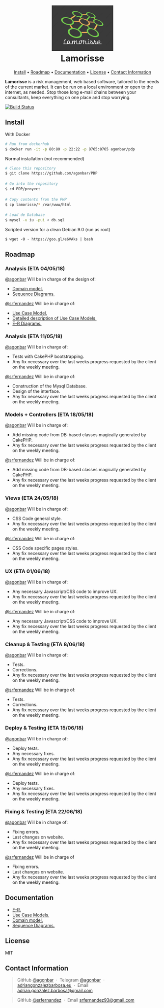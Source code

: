 <h1 align="center">
  <br>
  <a href="https://github.com/agonbar/PDP"><img src="https://raw.githubusercontent.com/agonbar/PDP/master/lamorisse.png" alt="Lamorisse Logo" width="200"></a>
  <br>
  Lamorisse
  <br>
</h1>

<p align="center">
  <a href="#install">Install</a> •
  <a href="#roadmap">Roadmap</a> • 
  <a href="#documentation">Documentation</a> •
  <a href="#license">License</a> •
  <a href="#contact-information">Contact Information</a>
</p>

**Lamorisse** is a risk management, web based software, tailored to the needs of the current market. It can be run on a local environment or open to the internet, as needed. Stop those long e-mail chains between your consultants, keep everything on one place and stop worrying.

<a href="https://hub.docker.com/r/agonbar/pdp/builds/"><img src="https://img.shields.io/docker/build/agonbar/pdp.svg" alt="Build Status" width="200"></a>

## Install
With Docker
```bash
# Run from dockerhub
$ docker run -it -p 80:80 -p 22:22 -p 8765:8765 agonbar/pdp
```
Normal installation (not recommended)
```bash
# Clone this repository
$ git clone https://github.com/agonbar/PDP

# Go into the repository
$ cd PDP/proyect

# Copy contents from the PHP
$ cp lamorisse/* /var/www/html

# Load de Database
$ mysql -u iu -pui < db.sql
```

Scripted version for a clean Debian 9.0 (run as root)
```
$ wget -O - https://goo.gl/e6VAks | bash
```

## Roadmap

### Analysis (ETA 04/05/18)

[@agonbar](https://github.com/agonbar) Will be in charge of the design of:
- [Domain model.](https://raw.githubusercontent.com/agonbar/PDP/master/docs/DomainModel.png)
- [Sequence Diagrams.](https://raw.githubusercontent.com/agonbar/PDP/master/docs/Sequence.png)

[@srfernandez](https://github.com/srfernandez) Will be in charge of:
- [Use Case Model.](https://raw.githubusercontent.com/agonbar/PDP/master/docs/Use%20Case%20model.jpg)
- [Detailed description of Use Case Models.](https://github.com/agonbar/PDP/blob/master/docs/Use%20case%20model%20definition.pdf?raw=true)
- [E-R Diagrams.](https://raw.githubusercontent.com/agonbar/PDP/master/docs/ER.png)

### Analysis (ETA  11/05/18)

[@agonbar](https://github.com/agonbar) Will be in charge of:
- Tests with CakePHP bootstrapping.
- Any fix necessary over the last weeks progress requested by the client on the weekly meeting.

[@srfernandez](https://github.com/srfernandez) Will be in charge of:
- Construction of the Mysql Database.
- Design of the interface.
- Any fix necessary over the last weeks progress requested by the client on the weekly meeting.

### Models + Controllers (ETA 18/05/18)

[@agonbar](https://github.com/agonbar) Will be in charge of:
- Add missing code from DB-based classes magically generated by CakePHP.
- Any fix necessary over the last weeks progress requested by the client on the weekly meeting.

[@srfernandez](https://github.com/srfernandez) Will be in charge of: 
- Add missing code from DB-based classes magically generated by CakePHP.
- Any fix necessary over the last weeks progress requested by the client on the weekly meeting.

### Views (ETA 24/05/18)

[@agonbar](https://github.com/agonbar) Will be in charge of:
- CSS Code general style.
- Any fix necessary over the last weeks progress requested by the client on the weekly meeting.

[@srfernandez](https://github.com/srfernandez) Will be in charge of:
- CSS Code specific pages styles.
- Any fix necessary over the last weeks progress requested by the client on the weekly meeting.

### UX (ETA 01/06/18)

[@agonbar](https://github.com/agonbar) Will be in charge of:
- Any necessary Javascript/CSS code to improve UX.
- Any fix necessary over the last weeks progress requested by the client on the weekly meeting.

[@srfernandez](https://github.com/srfernandez) Will be in charge of:
- Any necessary Javascript/CSS code to improve UX.
- Any fix necessary over the last weeks progress requested by the client on the weekly meeting.

### Cleanup & Testing (ETA 8/06/18)

[@agonbar](https://github.com/agonbar) Will be in charge of:
- Tests.
- Corrections.
- Any fix necessary over the last weeks progress requested by the client on the weekly meeting.

[@srfernandez](https://github.com/srfernandez) Will be in charge of:
- Tests.
- Corrections.
- Any fix necessary over the last weeks progress requested by the client on the weekly meeting.

### Deploy & Testing (ETA 15/06/18)

[@agonbar](https://github.com/agonbar) Will be in charge of:
- Deploy tests.
- Any necessary fixes.
- Any fix necessary over the last weeks progress requested by the client on the weekly meeting.

[@srfernandez](https://github.com/srfernandez) Will be in charge of:
- Deploy tests.
- Any necessary fixes.
- Any fix necessary over the last weeks progress requested by the client on the weekly meeting.

### Fixing & Testing (ETA 22/06/18)

[@agonbar](https://github.com/agonbar) Will be in charge of:
- Fixing errors.
- Last changes on website.
- Any fix necessary over the last weeks progress requested by the client on the weekly meeting.

[@srfernandez](https://github.com/srfernandez) Will be in charge of
- Fixing errors.
- Last changes on website.
- Any fix necessary over the last weeks progress requested by the client on the weekly meeting.

## Documentation

- [E-R.](https://raw.githubusercontent.com/agonbar/PDP/master/docs/ER.png)
- [Use Case Models.](https://raw.githubusercontent.com/agonbar/PDP/master/docs/Use%20Case%20model.jpg)
- [Domain model.](https://raw.githubusercontent.com/agonbar/PDP/master/docs/DomainModel.png)
- [Sequence Diagrams.](https://raw.githubusercontent.com/agonbar/PDP/master/docs/Sequence.png)

## License

MIT

## Contact Information
> GitHub [@agonbar](https://github.com/agonbar) &nbsp;&middot;&nbsp;
Telegram [@agonbar](https://t.me/agonbar) &nbsp;&middot;&nbsp;
[adriangonzalezbarbosa.eu](https://www.adriangonzalezbarbosa.eu) &nbsp;&middot;&nbsp; Email [adrian.gonzalez.barbosa@gmail.com](mailto:adrian.gonzalez.barbosa@gmail.com)

> GitHub [@srfernandez](https://github.com/srfernandez) &nbsp;&middot;&nbsp; Email [srfernandez93@gmail.com](mailto:srfernandez93@gmail.com)
